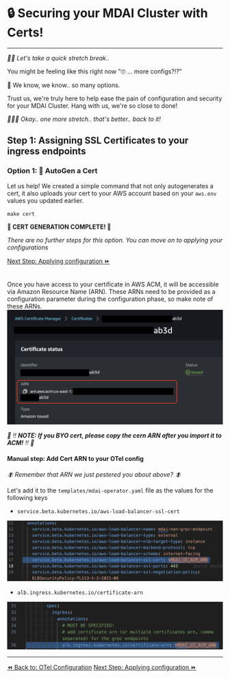 # 🔒 Securing your MDAI Cluster with Certs!
----

*🙆‍♀️ Let's take a quick stretch break..*

You might be feeling like this right now "🙄 ... more configs?!?"

😬 We know, we know.. so many options.

Trust us, we're truly here to help ease the pain of configuration and security for your MDAI Cluster. Hang with us, we're so close to done!

*🙆🏽‍♂️ Okay.. one more stretch.. that's better.. back to it!*

## Step 1: Assigning SSL Certificates to your ingress endpoints

### Option 1: 🚜 AutoGen a Cert

Let us help! We created a simple command that not only autogenerates a cert, it also uploads your cert to your AWS account based on your `aws.env` values you updated earlier.

```shell
make cert
```

**🎉 CERT GENERATION COMPLETE! 🎉**

*There are no further steps for this option. You can move on to applying your configurations*


<span class="right"><a href="./apply-config.md">Next Step: Applying configuration ⏩</a></span>
<br /><br />

Once you have access to your certificate in AWS ACM, it will be accessible via Amazon Resource Name (ARN). These ARNs need to be provided as a configuration parameter during the configuration phase, so make note of these ARNs. [![ACM ARN](../../media/acm-certificates.png)](../../media/acm-certificates.png)

*🚨 ‼️ **NOTE: If you BYO cert, please copy the cern ARN after you import it to ACM!** ‼️ 🚨*

#### Manual step: Add Cert ARN to your OTel config

*🪰 Remember that ARN we just pestered you about above? 🪰*

Let's add it to the `templates/mdai-operator.yaml` file as the values for the following keys
* `service.beta.kubernetes.io/aws-load-balancer-ssl-cert`

![K8 ssl certificate](../../media/k8-ssl-cert.png)

* `alb.ingress.kubernetes.io/certificate-arn`

![K8 ssl certificate](../../media/alb-cert-arn.png)

----
<span class="left"><a href="./otel-config.md">⏪ Back to: OTel Configuration</a></span>
<span class="right"><a href="./apply-config.md">Next Step: Applying configuration ⏩</a></span>
